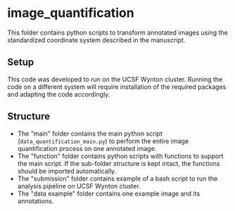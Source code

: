 # image_quantification
This folder contains python scripts to transform annotated images using the standardized coordinate system described in the manuscript.

## Setup
This code was developed to run on the UCSF Wynton cluster. Running the code on a different system will require installation of the required packages and adapting the code accordingly. 

## Structure
- The "main" folder contains the main python script (`data_quantification_main.py`) to perform the entire image quantification process on one annotated image. 
- The "function" folder contains python scripts with functions to support the main script. If the sub-folder structure is kept intact, the functions should be imported automatically.
- The "submission" folder contains example of a bash script to run the analysis pipeline on UCSF Wynton cluster.
- The "data example" folder contains one example image and its annotations.
